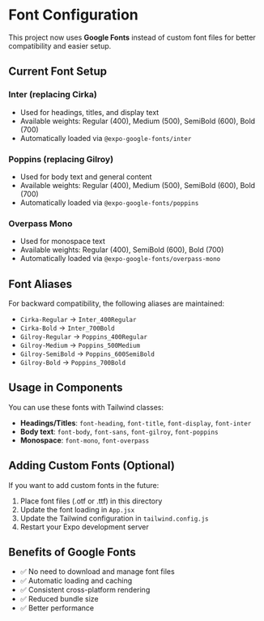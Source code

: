 # Font Configuration

This project now uses **Google Fonts** instead of custom font files for better compatibility and easier setup.

## Current Font Setup

### Inter (replacing Cirka)

- Used for headings, titles, and display text
- Available weights: Regular (400), Medium (500), SemiBold (600), Bold (700)
- Automatically loaded via `@expo-google-fonts/inter`

### Poppins (replacing Gilroy)

- Used for body text and general content
- Available weights: Regular (400), Medium (500), SemiBold (600), Bold (700)
- Automatically loaded via `@expo-google-fonts/poppins`

### Overpass Mono

- Used for monospace text
- Available weights: Regular (400), SemiBold (600), Bold (700)
- Automatically loaded via `@expo-google-fonts/overpass-mono`

## Font Aliases

For backward compatibility, the following aliases are maintained:

- `Cirka-Regular` → `Inter_400Regular`
- `Cirka-Bold` → `Inter_700Bold`
- `Gilroy-Regular` → `Poppins_400Regular`
- `Gilroy-Medium` → `Poppins_500Medium`
- `Gilroy-SemiBold` → `Poppins_600SemiBold`
- `Gilroy-Bold` → `Poppins_700Bold`

## Usage in Components

You can use these fonts with Tailwind classes:

- **Headings/Titles**: `font-heading`, `font-title`, `font-display`, `font-inter`
- **Body text**: `font-body`, `font-sans`, `font-gilroy`, `font-poppins`
- **Monospace**: `font-mono`, `font-overpass`

## Adding Custom Fonts (Optional)

If you want to add custom fonts in the future:

1. Place font files (.otf or .ttf) in this directory
2. Update the font loading in `App.jsx`
3. Update the Tailwind configuration in `tailwind.config.js`
4. Restart your Expo development server

## Benefits of Google Fonts

- ✅ No need to download and manage font files
- ✅ Automatic loading and caching
- ✅ Consistent cross-platform rendering
- ✅ Reduced bundle size
- ✅ Better performance
